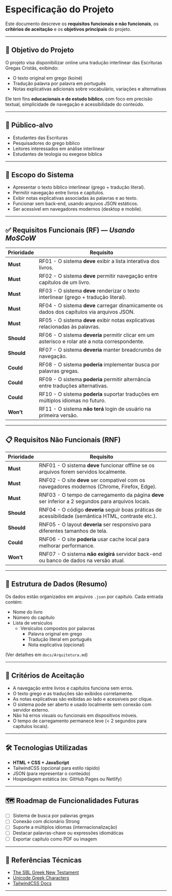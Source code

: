 # Especificação do Projeto

Este documento descreve os **requisitos funcionais e não funcionais**, os **critérios de aceitação** e os **objetivos principais** do projeto.

---

## 🎯 Objetivo do Projeto

O projeto visa disponibilizar online uma tradução interlinear das Escrituras Gregas Cristãs, exibindo:

- O texto original em grego (koiné)
- Tradução palavra por palavra em português
- Notas explicativas adicionais sobre vocabulário, variações e alternativas

Ele tem fins **educacionais e de estudo bíblico**, com foco em precisão textual, simplicidade de navegação e acessibilidade do conteúdo.

---

## 👤 Público-alvo

- Estudantes das Escrituras
- Pesquisadores do grego bíblico
- Leitores interessados em análise interlinear
- Estudantes de teologia ou exegese bíblica

---

## 📌 Escopo do Sistema

- Apresentar o texto bíblico interlinear (grego + tradução literal).
- Permitir navegação entre livros e capítulos.
- Exibir notas explicativas associadas às palavras e ao texto.
- Funcionar sem back-end, usando arquivos JSON estáticos.
- Ser acessível em navegadores modernos (desktop e mobile).

---

## ✅ Requisitos Funcionais (RF) — _Usando MoSCoW_

| Prioridade | Requisito                                                                                       |
| ---------- | ----------------------------------------------------------------------------------------------- |
| **Must**   | RF01 - O sistema **deve** exibir a lista interativa dos livros.                                 |
| **Must**   | RF02 - O sistema **deve** permitir navegação entre capítulos de um livro.                       |
| **Must**   | RF03 - O sistema **deve** renderizar o texto interlinear (grego + tradução literal).            |
| **Must**   | RF04 - O sistema **deve** carregar dinamicamente os dados dos capítulos via arquivos JSON.      |
| **Must**   | RF05 - O sistema **deve** exibir notas explicativas relacionadas às palavras.                   |
| **Should** | RF06 - O sistema **deveria** permitir clicar em um asterisco e rolar até a nota correspondente. |
| **Should** | RF07 - O sistema **deveria** manter breadcrumbs de navegação.                                   |
| **Could**  | RF08 - O sistema **poderia** implementar busca por palavras gregas.                             |
| **Could**  | RF09 - O sistema **poderia** permitir alternância entre traduções alternativas.                 |
| **Could**  | RF10 - O sistema **poderia** suportar traduções em múltiplos idiomas no futuro.                 |
| **Won’t**  | RF11 - O sistema **não terá** login de usuário na primeira versão.                              |

---

## 📋 Requisitos Não Funcionais (RNF)

| Prioridade | Requisito                                                                                             |
| ---------- | ----------------------------------------------------------------------------------------------------- |
| **Must**   | RNF01 - O sistema **deve** funcionar offline se os arquivos forem servidos localmente.                |
| **Must**   | RNF02 - O site **deve** ser compatível com os navegadores modernos (Chrome, Firefox, Edge).           |
| **Must**   | RNF03 - O tempo de carregamento da página **deve** ser inferior a 2 segundos para arquivos locais.    |
| **Should** | RNF04 - O código **deveria** seguir boas práticas de acessibilidade (semântica HTML, contraste etc.). |
| **Should** | RNF05 - O layout **deveria** ser responsivo para diferentes tamanhos de tela.                         |
| **Could**  | RNF06 - O site **poderia** usar cache local para melhorar performance.                                |
| **Won’t**  | RNF07 - O sistema **não exigirá** servidor back-end ou banco de dados na versão atual.                |

---

## 📂 Estrutura de Dados (Resumo)

Os dados estão organizados em arquivos `.json` por capítulo. Cada entrada contém:

- Nome do livro
- Número do capítulo
- Lista de versículos
  - Versículos compostos por palavras
    - Palavra original em grego
    - Tradução literal em português
    - Nota explicativa (opcional)

(Ver detalhes em `docs/Arquitetura.md`)

---

## 🧪 Critérios de Aceitação

- A navegação entre livros e capítulos funciona sem erros.
- O texto grego e as traduções são exibidos corretamente.
- As notas explicativas são exibidas ao lado e acessíveis por clique.
- O sistema pode ser aberto e usado localmente sem conexão com servidor externo.
- Não há erros visuais ou funcionais em dispositivos móveis.
- O tempo de carregamento permanece leve (< 2 segundos para capítulos locais).

---

## 🛠 Tecnologias Utilizadas

- **HTML + CSS + JavaScript**
- TailwindCSS (opcional para estilo rápido)
- JSON (para representar o conteúdo)
- Hospedagem estática (ex: GitHub Pages ou Netlify)

---

## 🗺 Roadmap de Funcionalidades Futuras

- [ ] Sistema de busca por palavras gregas
- [ ] Conexão com dicionário Strong
- [ ] Suporte a múltiplos idiomas (internacionalização)
- [ ] Destacar palavras-chave ou expressões idiomáticas
- [ ] Exportar capítulo como PDF ou imagem

---

## 📌 Referências Técnicas

- [The SBL Greek New Testament](https://sblgnt.com)
- [Unicode Greek Characters](https://www.unicode.org/charts/PDF/U0370.pdf)
- [TailwindCSS Docs](https://tailwindcss.com/docs)

---
